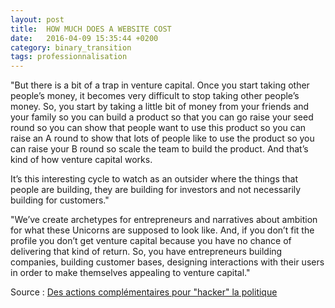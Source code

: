 ```yaml
---
layout: post
title:  HOW MUCH DOES A WEBSITE COST
date:   2016-04-09 15:35:44 +0200
category: binary_transition
tags: professionnalisation
---
```


"But there is a bit of a trap in venture capital. Once you start taking other people’s money, it becomes very difficult to stop taking other people’s money. So, you start by taking a little bit of money from your friends and your family so you can build a product so that you can go raise your seed round so you can show that people want to use this product so you can raise an A round to show that lots of people like to use the product so you can raise your B round so scale the team to build the product. And that’s kind of how venture capital works.

It’s this interesting cycle to watch as an outsider where the things that people are building, they are building for investors and not necessarily building for customers."

"We’ve create archetypes for entrepreneurs and narratives about ambition for what these Unicorns are supposed to look like. And, if you don’t fit the profile you don’t get venture capital because you have no chance of delivering that kind of return. So, you have entrepreneurs building companies, building customer bases, designing interactions with their users in order to make themselves appealing to venture capital."


Source : [Des actions complémentaires pour "hacker" la politique][huffingtonpost.fr]


[huffingtonpost.fr]: http://bryce.vc/post/130071493425/my-xoxo-talk



